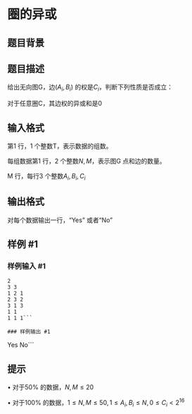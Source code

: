 # 圈的异或

## 题目背景



## 题目描述

给出无向图G，边$(A_i,B_i)$ 的权是$C_i$，判断下列性质是否成立：

对于任意圈C，其边权的异或和是0


## 输入格式

第1 行，1 个整数T，表示数据的组数。

每组数据第1 行，2 个整数$N,M$，表示图G 点和边的数量。

M 行，每行3 个整数$A_i,B_i,C_i$


## 输出格式

对每个数据输出一行，“Yes” 或者“No”


## 样例 #1

### 样例输入 #1
```
2
3 3
1 2 1
2 3 2
3 1 3
1 1
1 1 1```

### 样例输出 #1

```
Yes
No```

## 提示

• 对于50% 的数据，$N,M \le 20$

• 对于100% 的数据，$1 \le N,M \le 50 , 1 \le A_i,B_i \le N , 0 \le C_i < 2^{16}$

